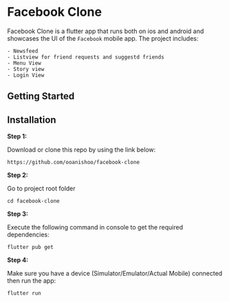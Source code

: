 # Facebook Clone
Facebook Clone is a flutter app that runs both on ios and android and showcases the UI of the `Facebook` mobile app. The project includes:
    
    - Newsfeed
    - Listview for friend requests and suggestd friends
    - Menu View
    - Story view
    - Login View
    
## Getting Started

## Installation

**Step 1:**

Download or clone this repo by using the link below:

```
https://github.com/ooanishoo/facebook-clone
```

**Step 2:**

Go to project root folder
``` 
cd facebook-clone
```

**Step 3:**

Execute the following command in console to get the required dependencies: 

``` 
flutter pub get 
```
**Step 4:**

Make sure you have a device (Simulator/Emulator/Actual Mobile) connected then run the app:

``` 
flutter run
```
